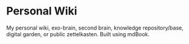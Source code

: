 # Personal Wiki

My personal wiki, exo-brain, second brain, knowledge repository/base, digital garden, or public zettelkasten. Built using mdBook. 
